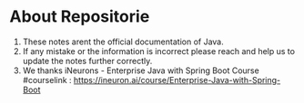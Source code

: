 # About Repositorie

1. These notes arent the official documentation of Java.
2. If any mistake or the information is incorrect please reach and help us to update the notes further correctly.
3. We thanks iNeurons - Enterprise Java with Spring Boot Course
#courselink : https://ineuron.ai/course/Enterprise-Java-with-Spring-Boot
